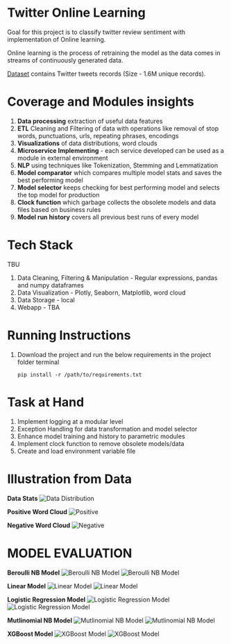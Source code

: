 # Twitter Online Learning
Goal for this project is to classify twitter review sentiment with implementation of Online learning.

Online learning is the process of retraining the model as the data comes in streams of continuously generated data.

[Dataset](https://www.kaggle.com/paoloripamonti/twitter-sentiment-analysis/data) contains Twitter tweets records (Size - 1.6M unique records).

# Coverage and Modules insights
1) **Data processing** extraction of useful data features
2) **ETL** Cleaning and Filtering of data with operations like removal of stop words, punctuations, urls, repeating phrases, encodings 
3) **Visualizations** of data distributions, word clouds
4) **Microservice Implementing** - each service developed can be used as a module in external environment
5) **NLP** using techniques like Tokenization, Stemming and Lemmatization
6) **Model comparator** which compares multiple model stats and saves the best performing model
7) **Model selector** keeps checking for best performing model and selects the top model for production
8) **Clock function** which garbage collects the obsolete models and data files based on business rules
9) **Model run history** covers all previous best runs of every model

# Tech Stack
TBU
1) Data Cleaning, Filtering & Manipulation - Regular expressions, pandas and numpy dataframes
2) Data Visualization - Plotly, Seaborn, Matplotlib, word cloud
3) Data Storage - local
4) Webapp - TBA

# Running Instructions
1) Download the project and run the below requirements in the project folder terminal

    `pip install -r /path/to/requirements.txt`

# Task at Hand
1) Implement logging at a modular level
2) Exception Handling for data transformation and model selector
3) Enhance model training and history to parametric modules 
4) Implement clock function to remove obsolete models/data
5) Create and load environment variable file


       
# Illustration from Data
**Data Stats**
![Data Distribution](https://github.com/Shubhammalik/tweet_tagging_model/blob/main/static/eda/data_visuals.png)

**Positive Word Cloud**
![Positive](https://github.com/Shubhammalik/tweet_tagging_model/blob/main/static/wc/300000/positive_wc_300000.png)

**Negative Word Cloud**
![Negative](https://github.com/Shubhammalik/tweet_tagging_model/blob/main/static/wc/300000/negative_wc_300000.png)

# MODEL EVALUATION
**Beroulli NB Model**
![Beroulli NB Model](https://github.com/Shubhammalik/tweet_tagging_model/blob/main/static/model_eval/300000/bernoulli_nb_cf_300000.png)
![Beroulli NB Model](https://github.com/Shubhammalik/tweet_tagging_model/blob/main/static/model_eval/300000/bernoulli_nb_roc_300000.png)

**Linear Model**
![Linear Model](https://github.com/Shubhammalik/tweet_tagging_model/blob/main/static/model_eval/300000/linear_svc_cf_300000.png)
![Linear Model](https://github.com/Shubhammalik/tweet_tagging_model/blob/main/static/model_eval/300000/linear_svc_roc_300000.png)

**Logistic Regression Model**
![Logistic Regression Model](https://github.com/Shubhammalik/tweet_tagging_model/blob/main/static/model_eval/300000/lr_cf_300000.png)
![Logistic Regression Model](https://github.com/Shubhammalik/tweet_tagging_model/blob/main/static/model_eval/300000/lr_roc_300000.png)

**Mutlinomial NB Model**
![Mutlinomial NB Model](https://github.com/Shubhammalik/tweet_tagging_model/blob/main/static/model_eval/300000/multinomial_nb_cf_300000.png)
![Mutlinomial NB Model](https://github.com/Shubhammalik/tweet_tagging_model/blob/main/static/model_eval/300000/multinomial_nb_roc_300000.png)

**XGBoost Model**
![XGBoost Model](https://github.com/Shubhammalik/tweet_tagging_model/blob/main/static/model_eval/300000/xgboost_cf_300000.png)
![XGBoost Model](https://github.com/Shubhammalik/tweet_tagging_model/blob/main/static/model_eval/300000/xgboost_roc_300000.png)
